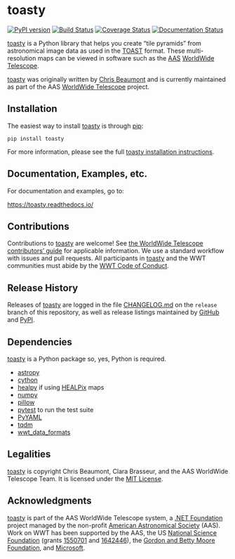 # toasty

[![PyPI version](https://badge.fury.io/py/toasty.svg)](https://badge.fury.io/py/toasty)
[![Build Status](https://travis-ci.com/WorldWideTelescope/toasty.svg?branch=master)](https://travis-ci.com/WorldWideTelescope/toasty)
[![Coverage Status](https://coveralls.io/repos/github/WorldWideTelescope/toasty/badge.svg?branch=master)](https://coveralls.io/github/WorldWideTelescope/toasty?branch=master)
[![Documentation Status](https://readthedocs.org/projects/toasty/badge/?version=latest)](https://toasty.readthedocs.io/en/latest/?badge=latest)

<!--pypi-begin-->
[toasty] is a Python library that helps you create “tile pyramids” from
astronomical image data as used in the [TOAST] format. These multi-resolution
maps can be viewed in software such as the [AAS] [WorldWide Telescope].

[toasty]: https://toasty.readthedocs.io/
[TOAST]: https://doi.org/10.3847/1538-4365/aaf79e
[AAS]: https://aas.org/
[WorldWide Telescope]: http://www.worldwidetelescope.org/

[toasty] was originally written by [Chris Beaumont] and is currently maintained
as part of the AAS [WorldWide Telescope] project.

[Chris Beaumont]: https://chrisbeaumont.org/
<!--pypi-end-->


## Installation

The easiest way to install [toasty] is through [pip]:

```
pip install toasty
```

[pip]: https://pip.pypa.io/

For more information, please see the full [toasty installation instructions].

[toasty installation instructions]: https://toasty.readthedocs.io/en/latest/installation.html


## Documentation, Examples, etc.

For documentation and examples, go to:

https://toasty.readthedocs.io/


## Contributions

Contributions to [toasty] are welcome! See
[the WorldWide Telescope contributors’ guide] for applicable information. We
use a standard workflow with issues and pull requests. All participants in
[toasty] and the WWT communities must abide by the [WWT Code of Conduct].

[the WorldWide Telescope contributors’ guide]: https://worldwidetelescope.github.io/contributing/
[WWT Code of Conduct]: https://worldwidetelescope.github.io/code-of-conduct/


## Release History

Releases of [toasty] are logged in the file
[CHANGELOG.md](https://github.com/WorldWideTelescope/toasty/blob/release/CHANGELOG.md)
on the `release` branch of this repository, as well as release listings
maintained by [GitHub](https://github.com/WorldWideTelescope/toasty/releases)
and [PyPI](https://pypi.org/project/toasty/#history).


## Dependencies

[toasty] is a Python package so, yes, Python is required.

- [astropy]
- [cython]
- [healpy] if using [HEALPix] maps
- [numpy]
- [pillow]
- [pytest] to run the test suite
- [PyYAML]
- [tqdm]
- [wwt_data_formats]

[astropy]: https://www.astropy.org/
[cython]: https://cython.org/
[healpy]: https://healpy.readthedocs.io/
[HEALPix]: https://healpix.jpl.nasa.gov/
[numpy]: https://numpy.org/
[pillow]: https://pillow.readthedocs.io/
[pytest]: https://docs.pytest.org/
[PyYAML]: https://github.com/yaml/pyyaml
[tqdm]: https://tqdm.github.io/
[wwt_data_formats]: https://github.com/WorldWideTelescope/wwt_data_formats


## Legalities

[toasty] is copyright Chris Beaumont, Clara Brasseur, and the AAS WorldWide
Telescope Team. It is licensed under the [MIT License](./LICENSE).


## Acknowledgments

[toasty] is part of the AAS WorldWide Telescope system, a [.NET Foundation]
project managed by the non-profit [American Astronomical Society] (AAS). Work
on WWT has been supported by the AAS, the US [National Science Foundation]
(grants [1550701] and [1642446]), the [Gordon and Betty Moore Foundation], and
[Microsoft].

[.NET Foundation]: https://dotnetfoundation.org/
[American Astronomical Society]: https://aas.org/
[National Science Foundation]: https://www.nsf.gov/
[1550701]: https://www.nsf.gov/awardsearch/showAward?AWD_ID=1550701
[1642446]: https://www.nsf.gov/awardsearch/showAward?AWD_ID=1642446
[Gordon and Betty Moore Foundation]: https://www.moore.org/
[Microsoft]: https://www.microsoft.com/
